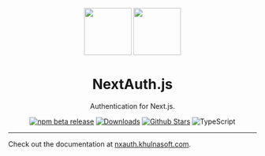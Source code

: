 <p align="center">
  <a href="https://nextjs.org" target="_blank"><img height="96px" src="https://nxauth.khulnasoft.com/img/etc/nextjs.svg" /></a>
  <a href="https://nxauth.khulnasoft.com" target="_blank"><img height="96px" src="https://nxauth.khulnasoft.com/img/logo-sm.png" /></a>
  <h1 align="center">NextAuth.js</h1>
</p>
<p align="center">
  Authentication for Next.js.
</p>
<p align="center">
  <a href="https://www.npmjs.com/package/nxauth"><img src="https://img.shields.io/npm/v/nxauth/beta?style=flat-square&label=latest&color=purple" alt="npm beta release" /></a>
  <a href="https://www.npmtrends.com/nxauth"><img src="https://img.shields.io/npm/dm/nxauth?style=flat-square&color=cyan" alt="Downloads" /></a>
  <a href="https://github.com/khulnasoft/nxauth/stargazers"><img src="https://img.shields.io/github/stars/khulnasoft/nxauth?style=flat-square&color=orange" alt="Github Stars" /></a>
  <img src="https://shields.io/badge/TypeScript-3178C6?logo=TypeScript&logoColor=fff&style=flat-square" alt="TypeScript" />
</p>

---

Check out the documentation at [nxauth.khulnasoft.com](https://nxauth.khulnasoft.com).
